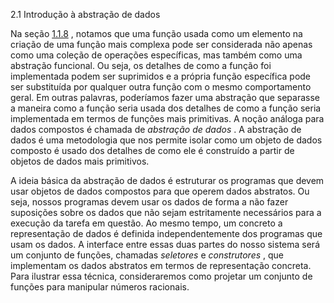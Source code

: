 2.1 Introdução à abstração de dados

Na seção [1.1.8](https://so45nujb3h4koud7nsjm2lne4u-ac4c6men2g7xr2a-github.translate.goog/sicp/chapters/1.1.8.html) , notamos que uma função usada como um elemento na criação de uma função mais complexa pode ser considerada não apenas como uma coleção de operações específicas, mas também como uma abstração funcional. Ou seja, os detalhes de como a função foi implementada podem ser suprimidos e a própria função específica pode ser substituída por qualquer outra função com o mesmo comportamento geral. Em outras palavras, poderíamos fazer uma abstração que separasse a maneira como a função seria usada dos detalhes de como a função seria implementada em termos de funções mais primitivas. A noção análoga para dados compostos é chamada de _abstração de dados_ . A abstração de dados é uma metodologia que nos permite isolar como um objeto de dados composto é usado dos detalhes de como ele é construído a partir de objetos de dados mais primitivos.

A ideia básica da abstração de dados é estruturar os programas que devem usar objetos de dados compostos para que operem dados abstratos. Ou seja, nossos programas devem usar os dados de forma a não fazer suposições sobre os dados que não sejam estritamente necessários para a execução da tarefa em questão. Ao mesmo tempo, um concreto a representação de dados é definida independentemente dos programas que usam os dados. A interface entre essas duas partes do nosso sistema será um conjunto de funções, chamadas _seletores_ e _construtores_ , que implementam os dados abstratos em termos de representação concreta. Para ilustrar essa técnica, consideraremos como projetar um conjunto de funções para manipular números racionais.
